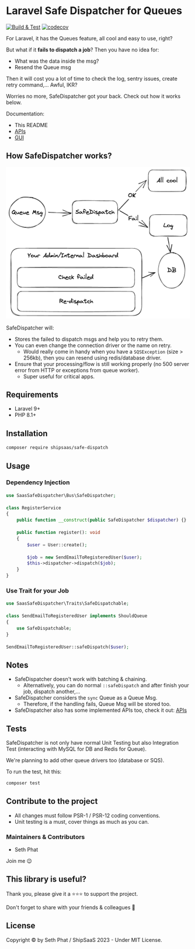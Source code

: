 # Laravel Safe Dispatcher for Queues

[![Build & Test](https://github.com/shipsaas/safe-dispatcher/actions/workflows/build.yml/badge.svg)](https://github.com/shipsaas/safe-dispatcher/actions/workflows/build.yml)
[![codecov](https://codecov.io/gh/shipsaas/safe-dispatcher/branch/main/graph/badge.svg?token=FLVU412CUI)](https://codecov.io/gh/shipsaas/safe-dispatcher)

For Laravel, it has the Queues feature, all cool and easy to use, right?

But what if it **fails to dispatch a job**? Then you have no idea for:

- What was the data inside the msg?
- Resend the Queue msg

Then it will cost you a lot of time to check the log, sentry issues, create retry command,... Awful, IKR?

Worries no more, SafeDispatcher got your back. Check out how it works below.

Documentation:
- This README
- [APIs](./docs/APIs.md)
- [GUI](./docs/GUI.md)

## How SafeDispatcher works?

![How does Laravel SafeDispatcher works?](./docs/SafeDispatcher.png)

SafeDispatcher will:

- Stores the failed to dispatch msgs and help you to retry them.
- You can even change the connection driver or the name on retry.
  - Would really come in handy when you have a `SQSException` (size > 256kb), then you can resend using redis/database driver.
- Ensure that your processing/flow is still working properly (no 500 server error from HTTP or exceptions from queue worker).
  - Super useful for critical apps.

## Requirements
- Laravel 9+
- PHP 8.1+

## Installation

```bash
composer require shipsaas/safe-dispatch
```

## Usage

### Dependency Injection

```php
use SaasSafeDispatcher\Bus\SafeDispatcher;

class RegisterService
{
    public function __construct(public SafeDispatcher $dispatcher) {}

    public function register(): void
    {
        $user = User::create();
        
        $job = new SendEmailToRegisteredUser($user);
        $this->dispatcher->dispatch($job);
    }
}
```

### Use Trait for your Job

```php
use SaasSafeDispatcher\Traits\SafeDispatchable;

class SendEmailToRegisteredUser implements ShouldQueue
{
    use SafeDispatchable;
}

SendEmailToRegisteredUser::safeDispatch($user);
```

## Notes

- SafeDispatcher doesn't work with batching & chaining.
  - Alternatively, you can do normal `::safeDispatch` and after finish your job, dispatch another,...
- SafeDispatcher considers the `sync` Queue as a Queue Msg.
  - Therefore, if the handling fails, Queue Msg will be stored too.
- SafeDispatcher also has some implemented APIs too, check it out: [APIs](./docs/APIs.md)

## Tests
SafeDispatcher is not only have normal Unit Testing but also Integration Test (interacting with MySQL for DB and Redis for Queue).

We're planning to add other queue drivers too (database or SQS).

To run the test, hit this:

```bash
composer test
```

## Contribute to the project
- All changes must follow PSR-1 / PSR-12 coding conventions.
- Unit testing is a must, cover things as much as you can.

### Maintainers & Contributors
- Seth Phat

Join me 😉

## This library is useful?
Thank you, please give it a ⭐️⭐️⭐️ to support the project.

Don't forget to share with your friends & colleagues 🚀

## License
Copyright © by Seth Phat / ShipSaaS 2023 - Under MIT License.
